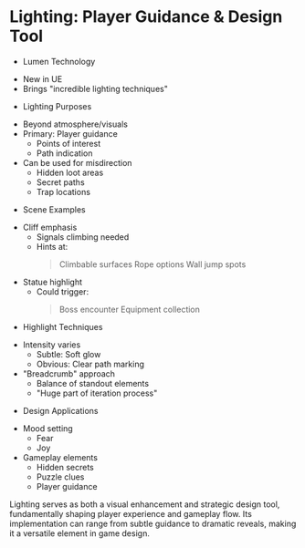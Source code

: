 # Lighting: Player Guidance & Design Tool

* Lumen Technology
 - New in UE
 - Brings "incredible lighting techniques"

* Lighting Purposes
 - Beyond atmosphere/visuals
 - Primary: Player guidance
   * Points of interest
   * Path indication
 - Can be used for misdirection
   * Hidden loot areas
   * Secret paths
   * Trap locations

* Scene Examples
 - Cliff emphasis
   * Signals climbing needed
   * Hints at:
     > Climbable surfaces
     > Rope options
     > Wall jump spots
 - Statue highlight
   * Could trigger:
     > Boss encounter
     > Equipment collection
 
* Highlight Techniques
 - Intensity varies
   * Subtle: Soft glow
   * Obvious: Clear path marking
 - "Breadcrumb" approach
   * Balance of standout elements
   * "Huge part of iteration process"

* Design Applications
 - Mood setting
   * Fear
   * Joy
 - Gameplay elements
   * Hidden secrets
   * Puzzle clues
   * Player guidance

Lighting serves as both a visual enhancement and strategic design tool, fundamentally shaping player experience and gameplay flow. Its implementation can range from subtle guidance to dramatic reveals, making it a versatile element in game design.